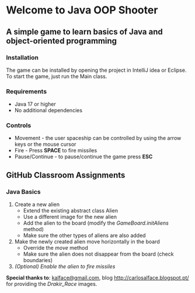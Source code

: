 # Welcome to Java OOP Shooter
## A simple game to learn basics of Java and object-oriented programming

### Installation
The game can be installed by opening the project in IntelliJ idea or Eclipse. To start the game, just run the
Main class.

### Requirements
* Java 17 or higher
* No additional dependencies

### Controls
* Movement - the user spaceship can be controlled by using the arrow keys or the mouse cursor
* Fire - Press **SPACE** to fire missiles
* Pause/Continue - to pause/continue the game press **ESC**

## GitHub Classroom Assignments

### Java Basics
1. Create a new alien
    * Extend the existing abstract class Alien
    * Use a different image for the new alien
    * Add the alien to the board (modify the *GameBoard.initAliens* method)
    * Make sure the other types of aliens are also added
2. Make the newly created alien move horizontally in the board
   * Override the *move* method
   * Make sure the alien does not disappear from the board (check boundaries)
3. *(Optional) Enable the alien to fire missiles*

   

**Special thanks to**:
kalface@gmail.com,
blog http://carlosalface.blogspot.pt/ for providing the _Drakir_Race_ images.